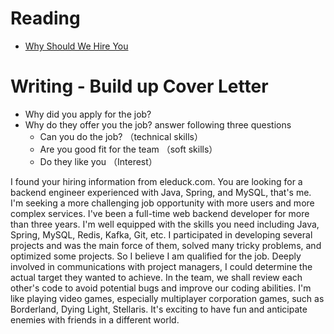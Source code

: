 # Reading

- [Why Should We Hire You](https://novoresume.com/career-blog/why-should-we-hire-you-best-answers)

# Writing - Build up Cover Letter

-  Why did you apply for the job? 
-  Why do they offer you the job? answer following three questions
      - Can you do the job?   （technical skills）
      - Are you good fit for the team  （soft skills）
      - Do they like you   （Interest）

I found your hiring information from eleduck.com. You are looking for a backend engineer experienced with Java, Spring, and MySQL, that's me. I'm seeking a more challenging job opportunity with more users and more complex services.
I've been a full-time web backend developer for more than three years. I'm well equipped with the skills you need including Java, Spring, MySQL, Redis, Kafka, Git, etc. I participated in developing several projects and was the main force of them, solved many tricky problems, and optimized some projects. So I believe I am qualified for the job.
Deeply involved in communications with project managers, I could determine the actual target they wanted to achieve. In the team, we shall review each other's code to avoid potential bugs and improve our coding abilities.
I'm like playing video games, especially multiplayer corporation games, such as Borderland, Dying Light, Stellaris. It's exciting to have fun and anticipate enemies with friends in a different world.
